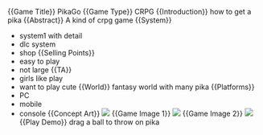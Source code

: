 {{Game Title}}
PikaGo
{{Game Type}}
CRPG
{{Introduction}}
how to get a pika
{{Abstract}}
A kind of crpg game
{{System}}
* system1 with detail
* dlc system
* shop
{{Selling Points}}
* easy to play
* not large 
{{TA}}
* girls like play
* want to play cute
{{World}}
fantasy world with many pika
{{Platforms}}
* PC
* mobile
* console
{{Concept Art}}
![](url_aaa)
{{Game Image 1}}
![](url_bbb)
{{Game Image 2}}
![](url_ccc)
{{Play Demo}}
drag a ball to throw on pika